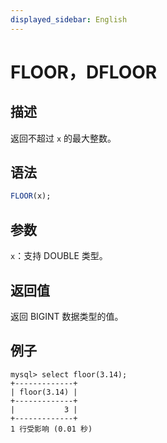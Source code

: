 ```yaml
---
displayed_sidebar: English
---
```


# FLOOR，DFLOOR

## 描述

返回不超过 `x` 的最大整数。

## 语法

```SQL
FLOOR(x);
```

## 参数

`x`：支持 DOUBLE 类型。

## 返回值

返回 BIGINT 数据类型的值。

## 例子

```Plaintext
mysql> select floor(3.14);
+-------------+
| floor(3.14) |
+-------------+
|           3 |
+-------------+
1 行受影响 (0.01 秒)
